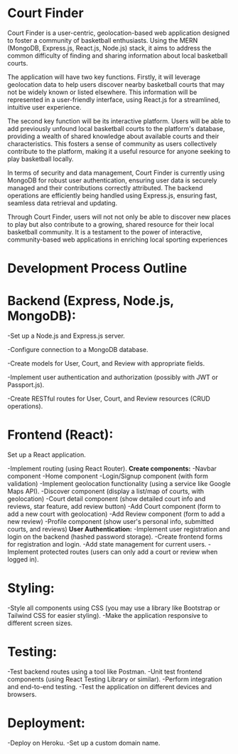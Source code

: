 # Court Finder

Court Finder is a user-centric, geolocation-based web application designed to foster a community of basketball enthusiasts. Using the MERN (MongoDB, Express.js, React.js, Node.js) stack, it aims to address the common difficulty of finding and sharing information about local basketball courts.

The application will have two key functions. Firstly, it will leverage geolocation data to help users discover nearby basketball courts that may not be widely known or listed elsewhere. This information will be represented in a user-friendly interface, using React.js for a streamlined, intuitive user experience.

The second key function will be its interactive platform. Users will be able to add previously unfound local basketball courts to the platform's database, providing a wealth of shared knowledge about available courts and their characteristics. This fosters a sense of community as users collectively contribute to the platform, making it a useful resource for anyone seeking to play basketball locally.

In terms of security and data management, Court Finder is currently using MongoDB for robust user authentication, ensuring user data is securely managed and their contributions correctly attributed. The backend operations are efficiently being handled using Express.js, ensuring fast, seamless data retrieval and updating.

Through Court Finder, users will not not only be able to discover new places to play but also contribute to a growing, shared resource for their local basketball community. It is a testament to the power of interactive, community-based web applications in enriching local sporting experiences

# Development Process Outline

# Backend (Express, Node.js, MongoDB):

-Set up a Node.js and Express.js server.

-Configure connection to a MongoDB database.

-Create models for User, Court, and Review with appropriate fields.

-Implement user authentication and authorization (possibly with JWT or Passport.js). 

-Create RESTful routes for User, Court, and Review resources (CRUD operations).


# Frontend (React):
Set up a React application.

-Implement routing (using React Router).
  **Create components:**
  -Navbar component
  -Home component
  -Login/Signup component (with form validation)
  -Implement geolocation functionality (using a service like Google Maps API).
  -Discover component (display a list/map of courts, with geolocation)
  -Court detail component (show detailed court info and reviews, star feature, add review button)
  -Add Court component (form to add a new court with geolocation)
  -Add Review component (form to add a new review)
  -Profile component (show user's personal info, submitted courts, and reviews) 
  **User Authentication:**
  -Implement user registration and login on the backend (hashed password storage).
  -Create frontend forms for registration and login.
  -Add state management for current users.
  -Implement protected routes (users can only add a court or review when logged in).

# Styling:
-Style all components using CSS (you may use a library like Bootstrap or Tailwind CSS for easier styling).
-Make the application responsive to different screen sizes.

# Testing:
-Test backend routes using a tool like Postman.
-Unit test frontend components (using React Testing Library or similar).
-Perform integration and end-to-end testing.
-Test the application on different devices and browsers.

# Deployment:
-Deploy on Heroku.
-Set up a custom domain name.


